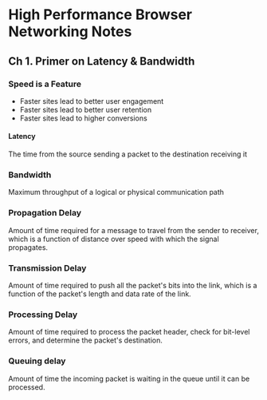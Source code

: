 High Performance Browser Networking Notes
=========================================

Ch 1. Primer on Latency & Bandwidth
-----------------------------------

### Speed is a Feature 
  - Faster sites lead to better user engagement
  - Faster sites lead to better user retention
  - Faster sites lead to higher conversions

#### Latency 
  The time from the source sending a packet to the destination receiving it

### Bandwidth
  Maximum throughput of a logical or physical communication path

### Propagation Delay
  Amount of time required for a message to travel from the sender to receiver, which is a function of distance over speed with which the signal propagates.

### Transmission Delay
  Amount of time required to push all the packet's bits into the link, which is a function of the packet's length and data rate of the link.

### Processing Delay
  Amount of time required to process the packet header, check for bit-level errors, and determine the packet's destination.

### Queuing delay
  Amount of time the incoming packet is waiting in the queue until it can be processed.

  




